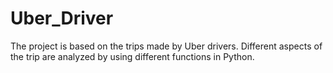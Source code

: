 # Uber_Driver
The project is based on the trips made by Uber drivers. Different aspects of the trip are analyzed by using different functions in Python.
